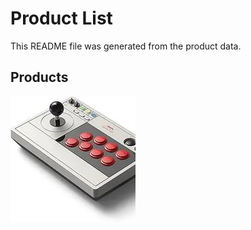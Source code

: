 
# Product List

This README file was generated from the product data.

## Products

<a href="#"><img src="assets/bitdo-retro-arcade-fight-stick-B0BZ3PRR5B.jpg" /></a>
